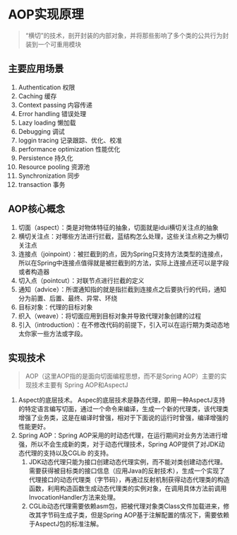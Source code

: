 # AOP实现原理
> “横切”的技术，剖开封装的内部对象，并将那些影响了多个类的公共行为封装到一个可重用模块

## 主要应用场景

1. Authentication 权限
2. Caching 缓存
3. Context passing 内容传递
4. Error handling 错误处理
5. Lazy loading 懒加载
6. Debugging 调试
7. loggin tracing 记录跟踪、优化、校准
8. performance optimization 性能优化
9. Persistence 持久化
10. Resource pooling 资源池
11. Synchronization 同步
12. transaction 事务

## AOP核心概念

1. 切面（aspect）：类是对物体特征的抽象，切面就是idui横切关注点的抽象
2. 横切关注点：对哪些方法进行拦截，蓝结构怎么处理，这些关注点称之为横切关注点
3. 连接点（joinpoint）：被拦截到的点，因为Spring只支持方法类型的连接点，所以在Spring中连接点值得就是被拦截到的方法，实际上连接点还可以是字段或者构造器
4. 切入点（pointcut）：对联节点进行拦截的定义
5. 通知（advice）：所谓通知指的就是指拦截到连接点之后要执行的代码，通知分为前置、后置、最终、异常、环绕
6. 目标对象：代理的目标对象
7. 织入（weave）：将切面应用到目标对象并导致代理对象创建的过程
8. 引入（introduction）：在不修改代码的前提下，引入可以在运行期为类动态地太你家一些方法或字段。

## 实现技术
> AOP（这里AOP指的是面向切面编程思想，而不是Spring AOP）主要的实现技术主要有 Spring AOP和AspectJ

1. Aspect的底层技术。 Aspec的底层技术是静态代理，即用一种AspectJ支持的特定语言编写切面，通过一个命令来编译，生成一个新的代理类，该代理类增强了业务类，这是在编译时曾强，相对于下面说的运行时曾强，编译增强的性能更好。
2. Spring AOP：Spring AOP采用的时动态代理，在运行期间对业务方法进行增强，所以不会生成新的类，对于动态代理技术，Spring AOP提供了对JDK动态代理的支持以及CGLib 的支持。
   1. JDK动态代理只能为接口创建动态代理实例，而不能对类创建动态代理。需要获得被目标类的接口信息（应用Java的反射技术），生成一个实现了代理接口的动态代理类（字节码），再通过反射机制获得动态代理类的构造函数，利用构造函数生成动态代理类的实例对象，在调用具体方法前调用InvocationHandler方法来处理。
   2. CGLib动态代理需要依赖asm包，把被代理对象类Class文件加载进来，修改其字节码生成子类，但是Spring AOP基于注解配置的情况下，需要依赖于AspectJ包的标准注解。
